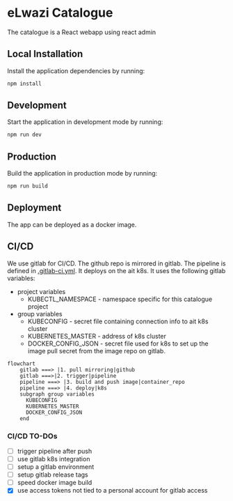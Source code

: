 # eLwazi Catalogue

The catalogue is a React webapp using react admin

## Local Installation

Install the application dependencies by running:

```sh
npm install
```

## Development

Start the application in development mode by running:

```sh
npm run dev
```

## Production

Build the application in production mode by running:

```sh
npm run build
```

## Deployment
The app can be deployed as a docker image.

## CI/CD

We use gitlab for CI/CD.
The github repo is mirrored in gitlab.
The pipeline is defined in [.gitlab-ci.yml](.gitlab-ci.yml).
It deploys on the ait k8s.
It uses the following gitlab variables:
- project variables
  - KUBECTL_NAMESPACE - namespace specific for this catalogue project
- group variables
  - KUBECONFIG - secret file containing connection info to ait k8s cluster
  - KUBERNETES_MASTER - address of k8s cluster
  - DOCKER_CONFIG_JSON - secret file used for k8s to set up the image pull secret from the image repo on gitlab.

```mermaid
flowchart
    gitlab ===> |1. pull mirroring|github 
    gitlab ===>|2. trigger|pipeline
    pipeline ===> |3. build and push image|container_repo
    pipeline ===> |4. deploy|k8s
    subgraph group variables
      KUBECONFIG
      KUBERNETES_MASTER
      DOCKER_CONFIG_JSON
    end
```

### CI/CD TO-DOs
- [ ] trigger pipeline after push
- [ ] use gitlab k8s integration
- [ ] setup a gitlab environment
- [ ] setup gitlab release tags
- [ ] speed docker image build
- [x] use access tokens not tied to a personal account for gitlab access
